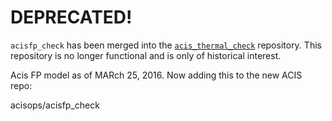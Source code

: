 # DEPRECATED!

`acisfp_check` has been merged into the [`acis_thermal_check`](https://github.com/acisops/acis_thermal_check) repository. This repository is no longer functional and is only of historical interest.

Acis FP model as of MARch 25, 2016.  Now adding this to the new ACIS
repo:

acisops/acisfp_check

